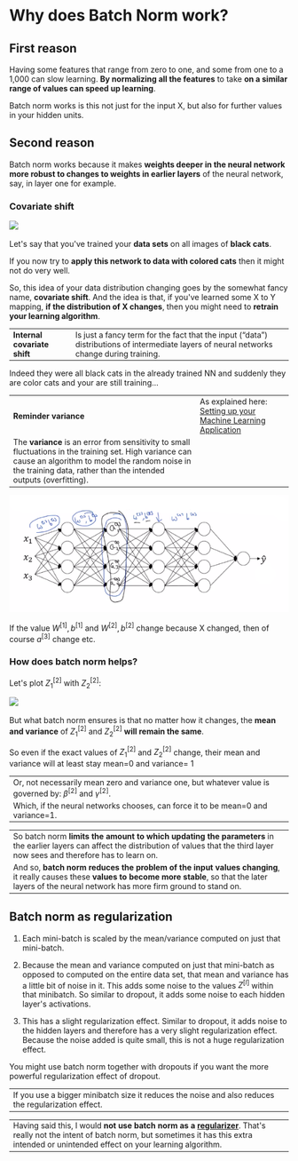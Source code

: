 # Why does Batch Norm work?

## First reason

Having some features that range from zero to one, and some from one to a 1,000 can slow learning. **By normalizing all the features** to take **on a similar range of values can speed up learning**.

Batch norm works is this not just for the input X, but also for further values in your hidden units.

## Second reason

Batch norm works because it makes **weights deeper in the neural network more robust to changes to weights in earlier layers** of the neural network, say, in layer one for example.

### Covariate shift

<img src="../img/screenshot_from_2019-01-10_09-38-57.png" width="400" />

Let's say that you've trained your **data sets** on all images of **black cats**. 

If you now try to **apply this network to data with colored cats** then it might not do very well.

So, this idea of your data distribution changing goes by the somewhat fancy name, __**covariate shift**__. And the idea is that, if you've learned some X to Y mapping, **if the distribution of X changes**, then you might need to **retrain your learning algorithm**. 

|                              |                                                                                                                                           |
|------------------------------|-------------------------------------------------------------------------------------------------------------------------------------------|
| **Internal covariate shift** | Is just a fancy term for the fact that the input (“data”) distributions of intermediate layers of neural networks change during training. |

Indeed they were all black cats in the already trained NN and suddenly they are color cats and your are still training...

|                       |                                                                 |                                               |
|-----------------------|-----------------------------------------------------------------|-----------------------------------------------|
| **Reminder variance** |As explained here: [Setting up your Machine Learning Application](./setting_up_your_machine_learning_application.md) |
| The **variance** is an error from sensitivity to small fluctuations in the training set. High variance can cause an algorithm to model the random noise in the training data, rather than the intended outputs (overfitting). ||

![](img/screenshot_from_2019-01-10_15-10-18.png)

If the value $W^{[1]},b^{[1]}$ and $W^{[2]},b^{[2]}$ change because X changed, then of course $a^{[3]}$ change etc.

### How does batch norm helps?

Let's plot $Z_{1}^{[2]}$ with $Z_{2}^{[2]}$:


<img src="../img/screenshot_from_2019-01-10_15-50-13.png" width="300" />

But what batch norm ensures is that no matter how it changes, the **mean and variance** of $Z_{1}^{[2]}$ and $Z_{2}^{[2]}$ **will remain the same**. 

So even if the exact values of $Z_{1}^{[2]}$ and $Z_{2}^{[2]}$ change, their mean and variance will at least stay mean=0 
and variance= 1

|                                                                                                                      |
|----------------------------------------------------------------------------------------------------------------------|
| Or, not necessarily mean zero and variance one, but whatever value is governed by: $\beta^{[2]}$ and $\gamma^{[2]}$. |
| Which, if the neural networks chooses, can force it to be mean=0 and variance=1. |


|                                        |
|----------------------------------------|
| So batch norm **limits the amount to which updating the parameters** in the earlier layers can affect the distribution of values that the third layer now sees and therefore has to learn on. |
| And so, **batch norm reduces the problem of the input values changing**, it really causes these **values to become more stable**, so that the later layers of the neural network has more firm ground to stand on. |

## Batch norm as regularization

1. Each mini-batch is scaled by the mean/variance computed on just that mini-batch.

2. Because the mean and variance computed on just that mini-batch as opposed to computed on the entire data set, that mean and variance has a little bit of noise in it. This adds some noise to the values $Z^{[l]}$ within that minibatch. So similar to dropout, it adds some noise to each hidden layer's activations.

3. This has a slight regularization effect. Similar to dropout, it adds noise to the hidden layers and therefore has a very slight regularization effect. Because the noise added is quite small, this is not a huge regularization effect.

You might use batch norm together with dropouts if you want the more powerful regularization effect of dropout. 

|                                                                                                     |
|-----------------------------------------------------------------------------------------------------|
| If you use a bigger minibatch size it reduces the noise and also reduces the regularization effect. |

|                |                                 |
|----------------|---------------------------------|
| Having said this, I would **not use batch norm as a [regularizer](./regularizing_your_neural_network.md)**. That's really not the intent of batch norm, but sometimes it has this extra intended or unintended effect on your learning algorithm. |